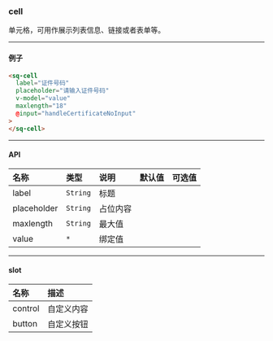 ### cell
单元格，可用作展示列表信息、链接或者表单等。

---

#### 例子
```html
<sq-cell
  label="证件号码"
  placeholder="请输入证件号码"
  v-model="value"
  maxlength="18"
  @input="handleCertificateNoInput"
>
</sq-cell> 
```
---
#### API
| 名称        | 类型       | 说明     | 默认值   | 可选值         |
|:----------- |:--------- |:-------- |:------- |:-------------- |
| label       | `String`  | 标题     |          |                |
| placeholder | `String`  | 占位内容  |         |                |
| maxlength   | `String`  | 最大值    |         |                |
| value       | `*`       | 绑定值    |         |                |

---
#### slot
| 名称    |  描述        |
|:----    | :---------- |
| control | 自定义内容   |
| button  | 自定义按钮   |